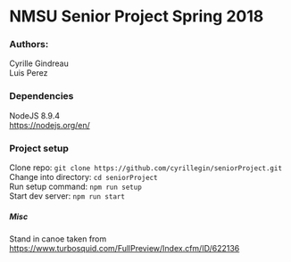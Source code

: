 # NMSU Senior Project Spring 2018

### Authors: 
Cyrille Gindreau  
Luis Perez

### Dependencies
NodeJS 8.9.4  
https://nodejs.org/en/


### Project setup
Clone repo: `git clone https://github.com/cyrillegin/seniorProject.git`  
Change into directory: `cd seniorProject`  
Run setup command: `npm run setup`  
Start dev server: `npm run start`  


##### Misc
Stand in canoe taken from https://www.turbosquid.com/FullPreview/Index.cfm/ID/622136
